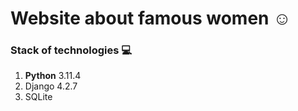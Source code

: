 # Website about famous women :relaxed:

### Stack of technologies :computer:

1. __Python__ 3.11.4
2. Django 4.2.7
3. SQLite
